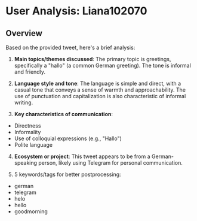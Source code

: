 # User Analysis: Liana102070

## Overview

Based on the provided tweet, here's a brief analysis:

1. **Main topics/themes discussed**: The primary topic is greetings, specifically a "hallo" (a common German greeting). The tone is informal and friendly.

2. **Language style and tone**: The language is simple and direct, with a casual tone that conveys a sense of warmth and approachability. The use of punctuation and capitalization is also characteristic of informal writing.

3. **Key characteristics of communication**:
 - Directness
 - Informality
 - Use of colloquial expressions (e.g., "Hallo")
 - Polite language

4. **Ecosystem or project**: This tweet appears to be from a German-speaking person, likely using Telegram for personal communication.

5. 5 keywords/tags for better postprocessing:

* german
* telegram
* helo
* hello
* goodmorning